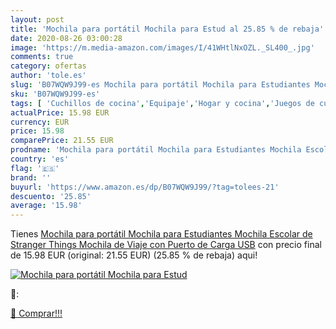 ```yaml
---
layout: post
title: 'Mochila para portátil Mochila para Estud al 25.85 % de rebaja'
date: 2020-08-26 03:00:28
image: 'https://m.media-amazon.com/images/I/41WHtlNxOZL._SL400_.jpg'
comments: true
category: ofertas
author: 'tole.es'
slug: 'B07WQW9J99-es Mochila para portátil Mochila para Estudiantes Mochila...'
sku: 'B07WQW9J99-es'
tags: [ 'Cuchillos de cocina','Equipaje','Hogar y cocina','Juegos de cuchillos de cocina','Mochilas','Mochilas tipo casual','Utensilios de cocina','escolar','mochila', ]
actualPrice: 15.98 EUR
currency: EUR
price: 15.98
comparePrice: 21.55 EUR
prodname: 'Mochila para portátil Mochila para Estudiantes Mochila Escolar de Stranger Things Mochila de Viaje con Puerto de Carga USB'
country: 'es'
flag: '🇪🇸'
brand: ''
buyurl: 'https://www.amazon.es/dp/B07WQW9J99/?tag=tolees-21'
descuento: '25.85'
average: '15.98'
---
```


Tienes [Mochila para portátil Mochila para Estudiantes Mochila Escolar de Stranger Things Mochila de Viaje con Puerto de Carga USB](https://www.amazon.es/dp/B07WQW9J99/?tag=tolees-21) con precio final de  15.98 EUR (original: 21.55 EUR) (25.85 %  de rebaja) aqui!

[![Mochila para portátil Mochila para Estud](https://m.media-amazon.com/images/I/41WHtlNxOZL._SL400_.jpg)](https://www.amazon.es/dp/B07WQW9J99/?tag=tolees-21)

🔎:


[🛒 Comprar!!!](https://www.amazon.es/dp/B07WQW9J99/?tag=tolees-21)
